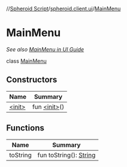 //[Spheroid Script](../../index.md)/[spheroid.client.ui](../index.md)/[MainMenu](index.md)



# MainMenu  
 <i>See also [MainMenu in UI Guide](/docs/ui/mainMenu.md)</i>  
  
class [MainMenu](index.md)   


## Constructors  
  
|  Name|  Summary| 
|---|---|
| [&lt;init&gt;](-init-.md)|  fun [&lt;init&gt;](-init-.md)()   <br>


## Functions  
  
|  Name|  Summary| 
|---|---|
| toString| fun toString(): [String](../../spheroid/-string/index.md)  <br>

